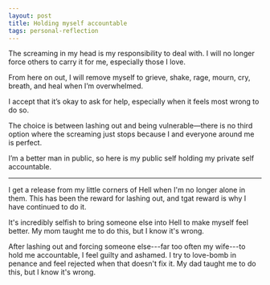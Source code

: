 ```yaml
---
layout: post
title: Holding myself accountable
tags: personal-reflection
---
```


The screaming in my head is my responsibility to deal with. I will no longer force others to carry it for me, especially those I love. 

From here on out, I will remove myself to grieve, shake, rage, mourn, cry, breath, and heal when I’m overwhelmed.

I accept that it’s okay to ask for help, especially when it feels most wrong to do so. 

The choice is between lashing out and being vulnerable—there is no third option where the screaming just stops because I and everyone around me is perfect. 

I’m a better man in public, so here is my public self holding my private self accountable.

---

I get a release from my little corners of Hell when I'm no longer alone in them. This has been the reward for lashing out, and tgat reward is why I have continued to do it. 

It's incredibly selfish to bring someone else into Hell to make myself feel better. My mom taught me to do this, but I know it's wrong.

After lashing out and forcing someone else---far too often my wife---to hold me accountable, I feel guilty and ashamed. I try to love-bomb in penance and feel rejected when that doesn't fix it. My dad taught me to do this, but I know it's wrong.

